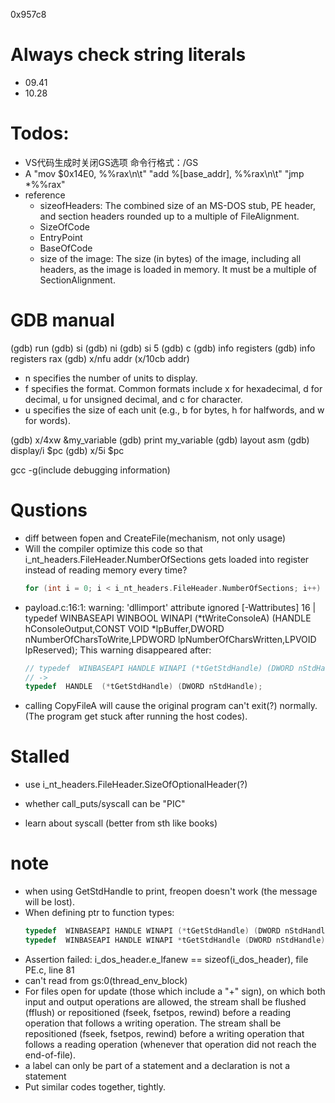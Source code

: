 0x957c8
<!-- 48 C7 C0 E0 14 00 00 -->
<!-- 48 C7 C0 C8 57 09 00 -->
<!-- 48C7C0C8570900 -->
<!-- 000957C8 -->

# Always check string literals
- 09.41
- 10.28


# Todos:
- VS代码生成时关闭GS选项 命令行格式：/GS
- A
  "mov $0x14E0, %%rax\n\t"
  "add %[base_addr], %%rax\n\t"
  "jmp *%%rax"
- reference
  - sizeofHeaders: The combined size of an MS-DOS stub, PE header, and section headers rounded up to a multiple of FileAlignment.
  - SizeOfCode
  - EntryPoint
  - BaseOfCode
  - size of the image: The size (in bytes) of the image, including all headers, as the image is loaded in memory. It must be a multiple of SectionAlignment.

# GDB manual
(gdb) run
(gdb) si
(gdb) ni
(gdb) si 5
(gdb) c
(gdb) info registers 
(gdb) info registers rax
(gdb) x/nfu addr (x/10cb addr)
- n specifies the number of units to display.
- f specifies the format. Common formats include x for hexadecimal, d for decimal, u for unsigned decimal, and c for character.
- u specifies the size of each unit (e.g., b for bytes, h for halfwords, and w for words).

(gdb) x/4xw &my_variable
(gdb) print my_variable
(gdb) layout asm
(gdb) display/i $pc
(gdb) x/5i $pc  

gcc -g(include debugging information)

# Qustions 
- diff between fopen and CreateFile(mechanism, not only usage)
- Will the compiler optimize this code so that i_nt_headers.FileHeader.NumberOfSections gets loaded into register instead of reading memory every time?
  ```c
  for (int i = 0; i < i_nt_headers.FileHeader.NumberOfSections; i++)
  ```
- payload.c:16:1: warning: 'dllimport' attribute ignored [-Wattributes]
   16 | typedef  WINBASEAPI WINBOOL WINAPI (*tWriteConsoleA) (HANDLE hConsoleOutput,CONST VOID *lpBuffer,DWORD nNumberOfCharsToWrite,LPDWORD lpNumberOfCharsWritten,LPVOID lpReserved);
  This warning disappeared after:
  ```c
  // typedef  WINBASEAPI HANDLE WINAPI (*tGetStdHandle) (DWORD nStdHandle);
  // ->
  typedef  HANDLE  (*tGetStdHandle) (DWORD nStdHandle);
  ```
- calling CopyFileA will cause the original program can't exit(?) normally. (The program get stuck after running the host codes).

# Stalled
- use i_nt_headers.FileHeader.SizeOfOptionalHeader(?)

- whether call_puts/syscall can be "PIC"
- learn about syscall (better from sth like books)

# note
- when using GetStdHandle to print, freopen doesn't work (the message will be lost).
- When defining ptr to function types:
  ```c
  typedef  WINBASEAPI HANDLE WINAPI (*tGetStdHandle) (DWORD nStdHandle); // correct
  typedef  WINBASEAPI HANDLE WINAPI *tGetStdHandle (DWORD nStdHandle); // wrong
  ```
- Assertion failed: i_dos_header.e_lfanew == sizeof(i_dos_header), file PE.c, line 81
- can't read from gs:0(thread_env_block)
- For files open for update (those which include a "+" sign), on which both input and output operations are allowed, the stream shall be flushed (fflush) or repositioned (fseek, fsetpos, rewind) before a reading operation that follows a writing operation. The stream shall be repositioned (fseek, fsetpos, rewind) before a writing operation that follows a reading operation (whenever that operation did not reach the end-of-file).
- a label can only be part of a statement and a declaration is not a statement
- Put similar codes together, tightly.

